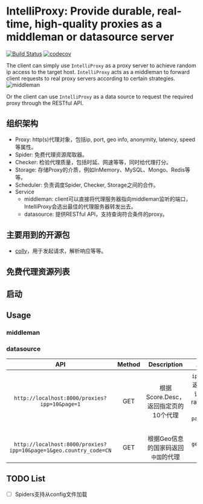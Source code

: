 # IntelliProxy: Provide durable, real-time, high-quality proxies as a middleman or datasource server

[![Build Status](https://travis-ci.org/Leosocy/IntelliProxy.svg?branch=master)](https://travis-ci.org/Leosocy/IntelliProxy)
[![codecov](https://codecov.io/gh/Leosocy/IntelliProxy/branch/master/graph/badge.svg)](https://codecov.io/gh/Leosocy/IntelliProxy)

The client can simply use `IntelliProxy` as a proxy server to achieve random ip access to the target host. `IntelliProxy` acts as a middleman to forward client requests to real proxy servers according to certain strategies.
![middleman](https://blog-images-1257621236.cos.ap-shanghai.myqcloud.com/IntelliProxy-MiddlemanServer-High-Compress.gif)

Or the client can use `IntelliProxy` as a data source to request the required proxy through the RESTful API.

## 组织架构

- Proxy: http(s)代理对象，包括ip, port, geo info, anonymity, latency, speed等属性。
- Spider: 免费代理资源爬取器。
- Checker: 检验代理质量，包括时延、网速等等，同时给代理打分。
- Storage: 存储Proxy的介质，例如InMemory、MySQL、Mongo、Redis等等。
- Scheduler: 负责调度Spider, Checker, Storage之间的合作。
- Service  
  - middleman: client可以直接将代理服务器指向middleman监听的端口，IntelliProxy会选出最佳的代理服务器转发出去。
  - datasource: 提供RESTful API，支持查询符合条件的proxy。

## 主要用到的开源包

- [colly](https://github.com/gocolly/colly)，用于发起请求，解析响应等等。

## 免费代理资源列表

## 启动

## Usage

### middleman

### datasource

|                                API                                | Method |             Description              |                       Args                        |  Try  |
| :---------------------------------------------------------------: | :----: | :----------------------------------: | :-----------------------------------------------: | :---: |
|           `http://localhost:8000/proxies?ipp=10&page=1`           |  GET   | 根据Score.Desc，返回指定页的10个代理 | `ipp`:一页返回n条记录，range(0, 50]  `page`:第n页 |       |
| `http://localhost:8000/proxies?ipp=10&page=1&geo.country_code=CN` |  GET   | 根据Geo信息的国家码返回`中国`的代理  |                  `geo.xxx`: xxx                   |

## TODO List

- [ ] Spiders支持从config文件加载
